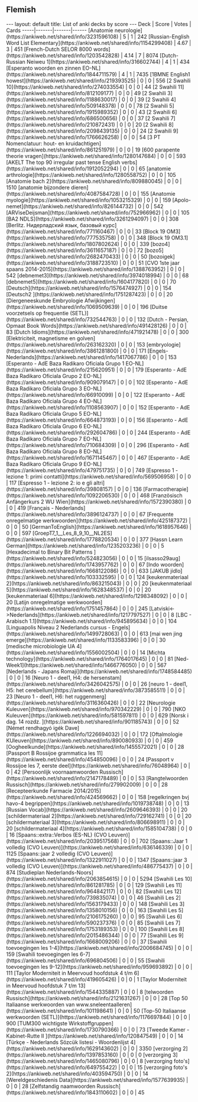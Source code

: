 <h2>Flemish</h2>
---
layout: default
title: List of anki decks by score
---
Deck | Score | Votes | Cards
-----|-------|-------|------
[Anatomie neurologie](https://ankiweb.net/shared/info/3231596108) | 5 | 1 | 242
[Russian-English Word List Elementary](https://ankiweb.net/shared/info/1154299408) | 4.67 | 3 | 451
[French-Dutch SELOR 8000 words](https://ankiweb.net/shared/info/1203542828) | 4.14 | 7 | 8074
[Dutch-Russian Neiweu 1](https://ankiweb.net/shared/info/316602744) | 4 | 1 | 434
[Esperanto woorden en zinnen EO-NL](https://ankiweb.net/shared/info/1844711579) | 4 | 1 | 7435
[1BMNE English1 howest](https://ankiweb.net/shared/info/219393525) | 0 | 0 | 556
[2 Swahili 10](https://ankiweb.net/shared/info/274033554) | 0 | 0 | 44
[2 Swahili 11](https://ankiweb.net/shared/info/812109177) | 0 | 0 | 49
[2 Swahili 3](https://ankiweb.net/shared/info/1188630017) | 0 | 0 | 39
[2 Swahili 4](https://ankiweb.net/shared/info/509148378) | 0 | 0 | 78
[2 Swahili 5](https://ankiweb.net/shared/info/1915989352) | 0 | 0 | 43
[2 Swahili 6](https://ankiweb.net/shared/info/686500656) | 0 | 0 | 37
[2 Swahili 7](https://ankiweb.net/shared/info/210872431) | 0 | 0 | 20
[2 Swahili 8](https://ankiweb.net/shared/info/2098439135) | 0 | 0 | 24
[2 Swahili 9](https://ankiweb.net/shared/info/1766626258) | 0 | 0 | 54
[3 PT Nomenclatuur: hout- en kruidachtigen](https://ankiweb.net/shared/info/861251979) | 0 | 0 | 19
[600 parapente theorie vragen](https://ankiweb.net/shared/info/1280147684) | 0 | 0 | 593
[AKELT The top 90 irregular past tense English verbs](https://ankiweb.net/shared/info/1912052294) | 0 | 0 | 65
[anatomie arthrologie](https://ankiweb.net/shared/info/1280558752) | 0 | 0 | 105
[Anatomie bach 2](https://ankiweb.net/shared/info/809880045) | 0 | 0 | 1510
[anatomie bijzondere dieren](https://ankiweb.net/shared/info/4087584728) | 0 | 0 | 155
[Anatomie myologie](https://ankiweb.net/shared/info/1053215329) | 0 | 0 | 159
[Apolo-nemet](https://ankiweb.net/shared/info/826144732) | 0 | 0 | 542
[ARViseDeijsman](https://ankiweb.net/shared/info/752966962) | 0 | 0 | 105
[BA2 NDLS](https://ankiweb.net/shared/info/3261294097) | 0 | 0 | 308
[Berlitz. Нидерладский язык, базовый курс](https://ankiweb.net/shared/info/771160467) | 0 | 0 | 33
[Block 19 OM3](https://ankiweb.net/shared/info/777535758) | 0 | 0 | 348
[Block 19 OM3.1](https://ankiweb.net/shared/info/1807802624) | 0 | 0 | 339
[bozo4](https://ankiweb.net/shared/info/3611657187) | 0 | 0 | 72
[bozo5](https://ankiweb.net/shared/info/2682470433) | 0 | 0 | 50
[bozoigek](https://ankiweb.net/shared/info/3188723510) | 0 | 0 | 51
[CVO 1ste jaar spaans 2014-2015](https://ankiweb.net/shared/info/1388763952) | 0 | 0 | 542
[debnemet3](https://ankiweb.net/shared/info/3974018994) | 0 | 0 | 68
[debnemet5](https://ankiweb.net/shared/info/1604177820) | 0 | 0 | 70
[Deutsch](https://ankiweb.net/shared/info/1576474927) | 0 | 0 | 154
[Deutsch2 ](https://ankiweb.net/shared/info/1751287423) | 0 | 0 | 20
[Diergeneeskunde Embryologie Afwijkingen](https://ankiweb.net/shared/info/1069509639) | 0 | 0 | 196
[Duitse voorzetsels op frequentie (SETL)](https://ankiweb.net/shared/info/732544763) | 0 | 0 | 132
[Dutch - Persian, Opmaat Book Words](https://ankiweb.net/shared/info/491428126) | 0 | 0 | 83
[Dutch Idioms](https://ankiweb.net/shared/info/471921478) | 0 | 0 | 300
[Elektriciteit, magnetisme en golven](https://ankiweb.net/shared/info/263162320) | 0 | 0 | 153
[embryologie](https://ankiweb.net/shared/info/3861281800) | 0 | 0 | 171
[Engels-Nederlands](https://ankiweb.net/shared/info/1417067786) | 0 | 0 | 153
[Esperanto - AdE Baza Radikaro Oficiala Grupo 1 EO-NL](https://ankiweb.net/shared/info/215620951) | 0 | 0 | 179
[Esperanto - AdE Baza Radikaro Oficiala Grupo 2 EO-NL](https://ankiweb.net/shared/info/909079147) | 0 | 0 | 102
[Esperanto - AdE Baza Radikaro Oficiala Grupo 3 EO-NL](https://ankiweb.net/shared/info/66910099) | 0 | 0 | 122
[Esperanto - AdE Baza Radikaro Oficiala Grupo 4 EO-NL](https://ankiweb.net/shared/info/1108563907) | 0 | 0 | 152
[Esperanto - AdE Baza Radikaro Oficiala Grupo 5 EO-NL](https://ankiweb.net/shared/info/664873193) | 0 | 0 | 156
[Esperanto - AdE Baza Radikaro Oficiala Grupo 6 EO-NL](https://ankiweb.net/shared/info/292604786) | 0 | 0 | 244
[Esperanto - AdE Baza Radikaro Oficiala Grupo 7 EO-NL](https://ankiweb.net/shared/info/710684309) | 0 | 0 | 296
[Esperanto - AdE Baza Radikaro Oficiala Grupo 8 EO-NL](https://ankiweb.net/shared/info/1671145467) | 0 | 0 | 467
[Esperanto - AdE Baza Radikaro Oficiala Grupo 9 EO-NL](https://ankiweb.net/shared/info/479751735) | 0 | 0 | 749
[Espresso 1 - lezione 1: primi contatti](https://ankiweb.net/shared/info/569506958) | 0 | 0 | 117
[Espresso 1 - lezione 2: io e gli altri](https://ankiweb.net/shared/info/39808157) | 0 | 0 | 136
[Farmacotherapie](https://ankiweb.net/shared/info/1092206530) | 0 | 0 | 468
[Französisch Anfängerkurs 2 WU Wien](https://ankiweb.net/shared/info/1572390380) | 0 | 0 | 419
[Français - Nederlands](https://ankiweb.net/shared/info/3896124737) | 0 | 0 | 67
[Frequente onregelmatige werkwoorden](https://ankiweb.net/shared/info/425187372) | 0 | 0 | 50
[GermanToEnglish](https://ankiweb.net/shared/info/1618957646) | 0 | 0 | 597
[GroepT7_1__Les_8_9_10__NL2ES](https://ankiweb.net/shared/info/1778820534) | 0 | 0 | 377
[Hassn Learn German](https://ankiweb.net/shared/info/1235203236) | 0 | 0 | 5
[Hexadecimal to Binary Bit Patterns ](https://ankiweb.net/shared/info/524823056) | 0 | 0 | 15
[ilsasso29aug](https://ankiweb.net/shared/info/1743957762) | 0 | 0 | 67
[Indo woorden](https://ankiweb.net/shared/info/1668122086) | 0 | 0 | 633
[JAKUB jídlo](https://ankiweb.net/shared/info/103332595) | 0 | 0 | 124
[keukenmateriaal 2](https://ankiweb.net/shared/info/863215043) | 0 | 0 | 20
[keukenmateriaal 5](https://ankiweb.net/shared/info/1628348537) | 0 | 0 | 20
[keukenmateriaal 6](https://ankiweb.net/shared/info/1298348092) | 0 | 0 | 20
[Latijn onregelmatige werkwoorden](https://ankiweb.net/shared/info/1751457864) | 0 | 0 | 245
[Latviski<->Nederlands](https://ankiweb.net/shared/info/1217797527) | 0 | 0 | 8
[LBC - Arabisch 1.1](https://ankiweb.net/shared/info/945895634) | 0 | 0 | 104
[Linguapolis Niveau 2 Nederlands cursus - Engels](https://ankiweb.net/shared/info/1499728063) | 0 | 0 | 613
[mai wen jing emerge](https://ankiweb.net/shared/info/1133583396) | 0 | 0 | 30
[medische microbiologie UA 4](https://ankiweb.net/shared/info/1556002504) | 0 | 0 | 14
[Michta technology](https://ankiweb.net/shared/info/1764017645) | 0 | 0 | 81
[Ned-Week1](https://ankiweb.net/shared/info/1466776050) | 0 | 0 | 567
[Nederlands - Japans Romaji](https://ankiweb.net/shared/info/1748584485) | 0 | 0 | 16
[Neuro 1 - deel1, H4: de hersenstam](https://ankiweb.net/shared/info/3426042575) | 0 | 0 | 26
[neuro 1 - deel1, H5: het cerebellum](https://ankiweb.net/shared/info/3873585511) | 0 | 0 | 23
[Neuro 1 - deel1, H6: het ruggenmerg](https://ankiweb.net/shared/info/3116360426) | 0 | 0 | 22
[Neurologie Kuleuven](https://ankiweb.net/shared/info/970342229) | 0 | 0 | 790
[NKO Kuleuven](https://ankiweb.net/shared/info/581597811) | 0 | 0 | 629
[Norsk i dag. 14 rozdz. ](https://ankiweb.net/shared/info/901185743) | 0 | 0 | 52
[Német rendhagyó igék Dave](https://ankiweb.net/shared/info/1226694032) | 0 | 0 | 172
[Oftalmologie KUleuven](https://ankiweb.net/shared/info/890080933) | 0 | 0 | 459
[Oogheelkunde](https://ankiweb.net/shared/info/1455572021) | 0 | 0 | 28
[Passport B Rossijoe grammatica les 11](https://ankiweb.net/shared/info/454850096) | 0 | 0 | 24
[Passport v Rossijoe les 7, eerste deel](https://ankiweb.net/shared/info/76048964) | 0 | 0 | 42
[Persoonlijk voornaamwoorden Russisch](https://ankiweb.net/shared/info/2147178489) | 0 | 0 | 53
[Rangtelwoorden Russisch](https://ankiweb.net/shared/info/279902009) | 0 | 0 | 28
[Recepteerkunde Farmacie 2014/2015](https://ankiweb.net/shared/info/424569662) | 0 | 0 | 158
[regelkringen bvj havo-4 begrippen](https://ankiweb.net/shared/info/1019738748) | 0 | 0 | 13
[Russian Vocab](https://ankiweb.net/shared/info/2609646393) | 0 | 0 | 20
[schildermateriaal 2](https://ankiweb.net/shared/info/729162741) | 0 | 0 | 20
[schildermateriaal 3](https://ankiweb.net/shared/info/806698911) | 0 | 0 | 20
[schildermateriaal 4](https://ankiweb.net/shared/info/1585104738) | 0 | 0 | 16
[Spaans::extra::Verbos (ES-NL) (CVO Leuven)](https://ankiweb.net/shared/info/2039517568) | 0 | 0 | 702
[Spaans::Jaar 1 volledig (CVO Leuven)](https://ankiweb.net/shared/info/636146339) | 0 | 0 | 1125
[Spaans::jaar 2 volledig (CVO Leuven)](https://ankiweb.net/shared/info/1322911027) | 0 | 0 | 1347
[Spaans::jaar 3 volledig (CVO Leuven)](https://ankiweb.net/shared/info/486775437) | 0 | 0 | 874
[Studieplan Nederlands-Noors](https://ankiweb.net/shared/info/2063854615) | 0 | 0 | 5294
[Swahili Les 10](https://ankiweb.net/shared/info/861281785) | 0 | 0 | 129
[Swahili Les 11](https://ankiweb.net/shared/info/964842117) | 0 | 0 | 82
[Swahili Les 12](https://ankiweb.net/shared/info/739835074) | 0 | 0 | 46
[Swahili Les 2](https://ankiweb.net/shared/info/1563179433) | 0 | 0 | 148
[Swahili Les 3](https://ankiweb.net/shared/info/1358010156) | 0 | 0 | 163
[Swahili Les 5](https://ankiweb.net/shared/info/2106175260) | 0 | 0 | 95
[Swahili Les 6](https://ankiweb.net/shared/info/590237376) | 0 | 0 | 85
[Swahili Les 7](https://ankiweb.net/shared/info/1753189353) | 0 | 0 | 100
[Swahili Les 8](https://ankiweb.net/shared/info/2015486344) | 0 | 0 | 77
[Swahili Les 9](https://ankiweb.net/shared/info/1668009206) | 0 | 0 | 37
[Swahili toevoegingen les 1-4](https://ankiweb.net/shared/info/2006684745) | 0 | 0 | 159
[Swahili toevoegingen les 6-7](https://ankiweb.net/shared/info/696804506) | 0 | 0 | 55
[Swahili toevoegingen les 9-12](https://ankiweb.net/shared/info/959693892) | 0 | 0 | 111
[Taylor Moderniteit in Meervoud hoofdstuk 4 t/m 6](https://ankiweb.net/shared/info/419605426) | 0 | 0 | 1
[Taylor Moderniteit in Meervoud hoofdstuk 7 t/m 13](https://ankiweb.net/shared/info/1544335887) | 0 | 0 | 8
[telwoorden Russisch](https://ankiweb.net/shared/info/2121631267) | 0 | 0 | 28
[Top 50 Italiaanse werkwoorden van www.sneleentaalleren](https://ankiweb.net/shared/info/101198641) | 0 | 0 | 50
[Top-50 Italiaanse werkwoorden (SETL)](https://ankiweb.net/shared/info/1176697844) | 0 | 0 | 900
[TUM300 wichtigste Wirkstoffgruppen](https://ankiweb.net/shared/info/1730790366) | 0 | 0 | 73
[Tweede Kamer - Kabinet-Rutte II ](https://ankiweb.net/shared/info/120847549) | 0 | 0 | 14
[Türkçe - Nederlands Sözcük listesi - Woordenlijst 4](https://ankiweb.net/shared/info/1629143602) | 0 | 0 | 3350
[verzorging 2](https://ankiweb.net/shared/info/1397853160) | 0 | 0 | 0
[verzorging 3](https://ankiweb.net/shared/info/1465080796) | 0 | 0 | 8
[verzorging foto's](https://ankiweb.net/shared/info/649755422) | 0 | 0 | 15
[verzorging foto's 2](https://ankiweb.net/shared/info/403594750) | 0 | 0 | 14
[Wereldgeschiedenis Data](https://ankiweb.net/shared/info/1577639935) | 0 | 0 | 28
[Zelfstandig naamwoorden Russisch](https://ankiweb.net/shared/info/1843110602) | 0 | 0 | 45
